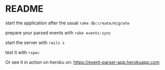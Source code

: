 # README

start the application after the usual `rake db:create/migrate`

prepare your parsed events with `rake events:sync`

start the server with `rails s`

test it with `rspec`

Or see it in action on heroku on: https://event-parser-app.herokuapp.com
